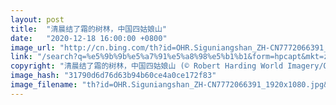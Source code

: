 ```yaml
---
layout: post
title:  "清晨结了霜的树林，中国四姑娘山"
date:   "2020-12-18 16:00:00 +0800"
image_url: "http://cn.bing.com/th?id=OHR.Siguniangshan_ZH-CN7772066391_1920x1080.jpg&rf=LaDigue_1920x1080.jpg&pid=hp"
link: "/search?q=%e5%9b%9b%e5%a7%91%e5%a8%98%e5%b1%b1&form=hpcapt&mkt=zh-cn"
copyright: "清晨结了霜的树林，中国四姑娘山 (© Robert Harding World Imagery/Offset by Shutterstock)"
image_hash: "31790d6d76d63b94b60ce4a0ce172f83"
image_filename: "th?id=OHR.Siguniangshan_ZH-CN7772066391_1920x1080.jpg&rf=LaDigue_1920x1080.jpg&pid=hp"
---
```

